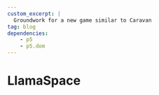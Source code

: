 ```yaml
---
custom_excerpt: |
  Groundwork for a new game similar to Caravan
tag: blog
dependencies:
    - p5
    - p5.dom
---
```


# LlamaSpace

<div class="p5js-sketch" id="simple-example-holder">
    <script type="module" src="/scripts/llamaspace/main.js"></script>
</div>
